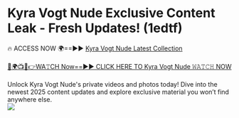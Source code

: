 # Kyra Vogt Nude Exclusive Content Leak - Fresh Updates! (1edtf)

🔥 ACCESS NOW 🌍==►► <a href="https://tinyurl.com/2mz8nhtm" rel="nofollow">Kyra Vogt Nude Latest Collection</a>
<br><br>
[🔴🌍📺📱👉WA𝚃CH Now==►► CLICK HERE TO Kyra Vogt Nude 𝚆𝙰𝚃𝙲𝙷 NOW](https://tinyurl.com/2mz8nhtm)
<br><br>
Unlock Kyra Vogt Nude's private videos and photos today! Dive into the newest 2025 content updates and explore exclusive material you won’t find anywhere else.
<br>
<a href="https://tinyurl.com/2mz8nhtm" rel="nofollow" data-target="animated-image.originalLink"><img src="https://camo.githubusercontent.com/8a4f000d20f83aca3bf7ec5f350d767afa0574a8a352519fd8cfa583a6f93a33/68747470733a2f2f692e696d6775722e636f6d2f644a486b345a712e676966" data-canonical-src="https://i.imgur.com/dJHk4Zq.gif" style="max-width: 100%; display: inline-block;" data-target="animated-image.originalImage"></a>
<br>
